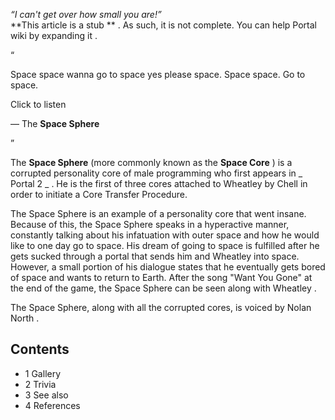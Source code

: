 _“I can't get over how small you are!”_  
**This article is a stub  ** . As such, it is not complete. You can help
Portal wiki by  expanding it  .  
  
  
“

Space space wanna go to space yes please space. Space space. Go to space.  

Click to listen

— The **Space Sphere**

”  
  
The **Space Sphere** (more commonly known as the **Space Core** ) is a
corrupted  personality core  of male programming who first appears in _ Portal
2  _ .  He is the first of three cores attached to  Wheatley  by  Chell  in
order to initiate a Core Transfer Procedure.

The Space Sphere is an example of a  personality core  that went insane.
Because of this, the Space Sphere speaks in a hyperactive manner, constantly
talking about his infatuation with outer space and how he would like to one
day go to space.  His dream of going to space is fulfilled after he gets
sucked through a  portal  that sends him and Wheatley into space. However, a
small portion of his dialogue states that he eventually gets bored of space
and wants to return to Earth. After the song "Want You Gone" at the end of the
game, the Space Sphere can be seen along with  Wheatley  .

The Space Sphere, along with all the corrupted cores, is voiced by  Nolan
North  .

##  Contents

  * 1  Gallery 
  * 2  Trivia 
  * 3  See also 
  * 4  References 

